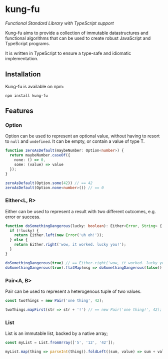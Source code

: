 # kung-fu
*Functional Standard Library with TypeScript support*

Kung-fu aims to provide a collection of immutable datastructures and functional algorithms that can be used to create robust JavaScript and TypeScript programs.

It is written in TypeScript to ensure a type-safe and idiomatic implementation.

## Installation

Kung-fu is available on npm:

```
npm install kung-fu
```

## Features

### Option<T>

Option can be used to represent an optional value, without having to resort to `null` and `undefined`. It can be empty, or contain a value of type T.

```typescript
function zeroAsDefault(maybeNumber: Option<number>) {
  return maybeNumber.caseOf({
    none: () => 0,
    some: (value) => value
  });
}

zeroAsDefault(Option.some(42)) // == 42
zeroAsDefault(Option.none<number>()) // == 0
```

### Either<L, R>

Either can be used to represent a result with two different outcomes, e.g. error or success.

```typescript
function doSomethingDangerous(lucky: boolean): Either<Error, String> {
  if (!lucky) {
    return Either.left(new Error('uh oh!'));
  } else {
    return Either.right('wow, it worked. lucky you!');
  }
}

doSomethingDangerous(true) // == Either.right('wow, it worked. lucky you!');
doSomethingDangerous(true).flatMap(msg => doSomethingDangerous(false)) // == Either.left(new Error('uh oh!'))
```

### Pair<A, B>

Pair can be used to represent a heterogenous tuple of two values.

```typescript
const twoThings = new Pair('one thing', 42);

twoThings.mapFirst(str => str + '!') // == new Pair('one thing!', 42);
```

### List<T>

List is an immutable list, backed by a native array;

```typescript
const myList = List.fromArray(['5', '12', '42']);

myList.map(thing => parseInt(thing)).foldLeft((sum, value) => sum + value) // == 59
```
